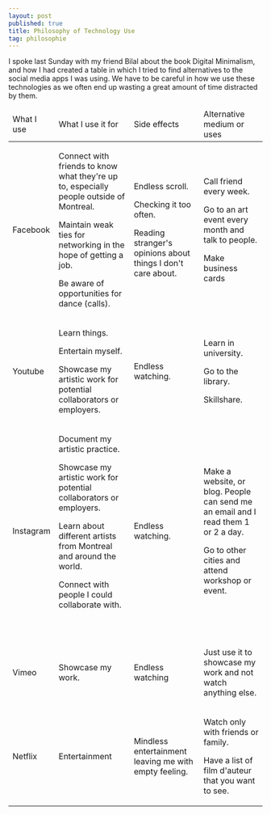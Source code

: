 ```yaml
---
layout: post
published: true
title: Philosophy of Technology Use
tag: philosophie
---
```

I spoke last Sunday with my friend Bilal about the book Digital Minimalism, and how I had created a table in which I tried to find alternatives to the social media apps I was using. We have to be careful in how we use these technologies as we often end up wasting a great amount of time distracted by them.

<table class="table-latitude">
<thead>
<tr>
<td>What I use</td>
<td>What I use it for</td>
<td>Side effects</td>
<td>Alternative medium or uses</td>
</tr>
  </thead>

  <tbody>
<tr>
<td>Facebook</td>
<td>
<p>Connect with friends to know what they're up to, especially people outside of Montreal.</p>
<p>Maintain weak ties for networking in the hope of getting a job.</p>
<p>Be aware of opportunities for dance (calls).</p>
</td>
<td>
<p>Endless scroll.</p>
<p>Checking it too often.</p>
<p>Reading stranger's opinions about things I don't care about.</p>
</td>
<td>
<p>Call friend every week.</p>
<p>Go to an art event every month and talk to people.</p>
<p>Make business cards</p>
</td>
</tr>
<tr>
<td>Youtube</td>
<td>
<p>Learn things.</p>
<p>Entertain myself.</p>
<p>Showcase my artistic work for potential collaborators or employers.</p>
</td>
<td>Endless watching.</td>
<td>
<p>Learn in university.</p>
<p>Go to the library.</p>
<p>Skillshare.</p>
</td>
</tr>
<tr>
<td>Instagram</td>
<td>
<p>Document my artistic practice.</p>
<p>Showcase my artistic work for potential collaborators or employers.</p>
<p>Learn about different artists from Montreal and around the world.</p>
<p>Connect with people I could collaborate with.&nbsp;</p>
<p>&nbsp;</p>
</td>
<td>Endless watching.</td>
<td>
<p>Make a website, or blog. People can send me an email and I read them 1 or 2 a day.</p>
<p>Go to other cities and attend workshop or event.</p>
</td>
</tr>
<tr>
<td>Vimeo</td>
<td>Showcase my work.</td>
<td>Endless watching</td>
<td>
<p>Just use it to showcase my work and not watch anything else.</p>
</td>
</tr>
<tr>
<td>Netflix</td>
<td>Entertainment</td>
<td>
<p>Mindless entertainment leaving me with empty feeling.</p>
</td>
<td>
<p>Watch only with friends or family.</p>
<p>Have a list of film d'auteur that you want to see.</p>
</td>
</tr>
</tbody>
</table>
